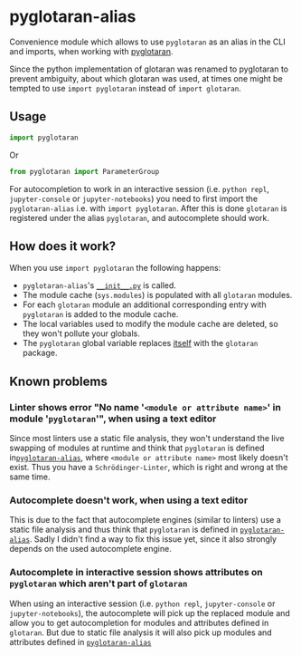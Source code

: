 # pyglotaran-alias

Convenience module which allows to use `pyglotaran` as an alias in the CLI and imports, when working with [pyglotaran](https://github.com/glotaran/pyglotaran).

Since the python implementation of glotaran was renamed to pyglotaran to prevent ambiguity, about which glotaran was used,
at times one might be tempted to use `import pyglotaran` instead of `import glotaran`.

## Usage

```python
import pyglotaran
```

Or

```python
from pyglotaran import ParameterGroup
```

For autocompletion to work in an interactive session (i.e. `python repl`, `jupyter-console` or `jupyter-notebooks`) you need to first import the `pyglotaran-alias` i.e. with `import pyglotaran`.
After this is done `glotaran` is registered under the alias `pyglotaran`, and autocomplete should work.

## How does it work?

When you use `import pyglotaran` the following happens:

- `pyglotaran-alias`'s [`__init__.py`](https://github.com/glotaran/pyglotaran-alias/blob/master/pyglotaran/__init__.py) is called.
- The module cache (`sys.modules`) is populated with all `glotaran` modules.
- For each `glotaran` module an additional corresponding entry with `pyglotaran` is added to the module cache.
- The local variables used to modify the module cache are deleted, so they won't pollute your globals.
- The `pyglotaran` global variable replaces [itself](https://github.com/glotaran/pyglotaran-alias/blob/master/pyglotaran/__init__.py) with the `glotaran` package.

## Known problems

### Linter shows error "No name '`<module or attribute name>`' in module '`pyglotaran`'", when using a text editor

Since most linters use a static file analysis, they won't understand the live swapping of modules at runtime and think that `pyglotaran` is defined in[`pyglotaran-alias`](https://github.com/glotaran/pyglotaran-alias/blob/master/pyglotaran/__init__.py), where `<module or attribute name>` most likely doesn't exist.
Thus you have a `Schrödinger-Linter`, which is right and wrong at the same time.

### Autocomplete doesn't work, when using a text editor

This is due to the fact that autocomplete engines (similar to linters) use a static file analysis and thus think that `pyglotaran` is defined in [`pyglotaran-alias`](https://github.com/glotaran/pyglotaran-alias/blob/master/pyglotaran/__init__.py). Sadly I didn't find a way to fix this issue yet, since it also strongly depends on the used autocomplete engine.

### Autocomplete in interactive session shows attributes on `pyglotaran` which aren't part of `glotaran`

When using an interactive session (i.e. `python repl`, `jupyter-console` or `jupyter-notebooks`), the autocomplete will pick up the replaced module and allow you to get autocompletion for modules and attributes defined in `glotaran`.
But due to static file analysis it will also pick up modules and attributes defined in [`pyglotaran-alias`](https://github.com/glotaran/pyglotaran-alias/blob/master/pyglotaran/__init__.py)
